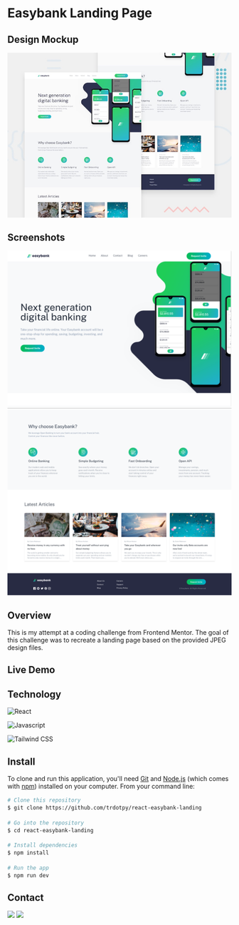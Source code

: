 # Easybank Landing Page

## Design Mockup

<img src="./design/desktop-preview.jpg">

## Screenshots

<img src="./public/images/easybank-ss-1.png">
<img src="./public/images/easybank-ss-3.png">

## Overview

This is my attempt at a coding challenge from Frontend Mentor. The goal of this challenge was to recreate a landing page based on the provided JPEG design files.

## Live Demo

## Technology

![React](https://img.shields.io/static/v1?style=for-the-badge&message=React&color=222222&logo=React&logoColor=61DAFB&label=)

![Javascript](https://img.shields.io/static/v1?style=for-the-badge&message=Javascript&color=222222&logo=Javascript&logoColor=61DAFB&label=)

![Tailwind CSS](https://img.shields.io/static/v1?style=for-the-badge&message=Tailwind+CSS&color=222222&logo=Tailwind+CSS&logoColor=06B6D4&label=)

## Install

To clone and run this application, you'll need [Git](https://git-scm.com) and [Node.js](https://nodejs.org/en/download/) (which comes with [npm](http://npmjs.com)) installed on your computer. From your command line:

```bash
# Clone this repository
$ git clone https://github.com/trdotpy/react-easybank-landing

# Go into the repository
$ cd react-easybank-landing

# Install dependencies
$ npm install

# Run the app
$ npm run dev
```

## Contact

[<img src='https://img.shields.io/badge/GitHub-100000?style=for-the-badge&logo=github&logoColor=white'>](https://github.com/trdotpy/)
[<img src='https://img.shields.io/badge/Microsoft_Outlook-0078D4?style=for-the-badge&logo=microsoft-outlook&logoColor=white'>](mailto:tanvi.rahman@outlook.com)
